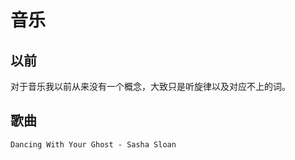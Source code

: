 # 音乐
## 以前
对于音乐我以前从来没有一个概念，大致只是听旋律以及对应不上的词。

## 歌曲
```text
Dancing With Your Ghost - Sasha Sloan


```

